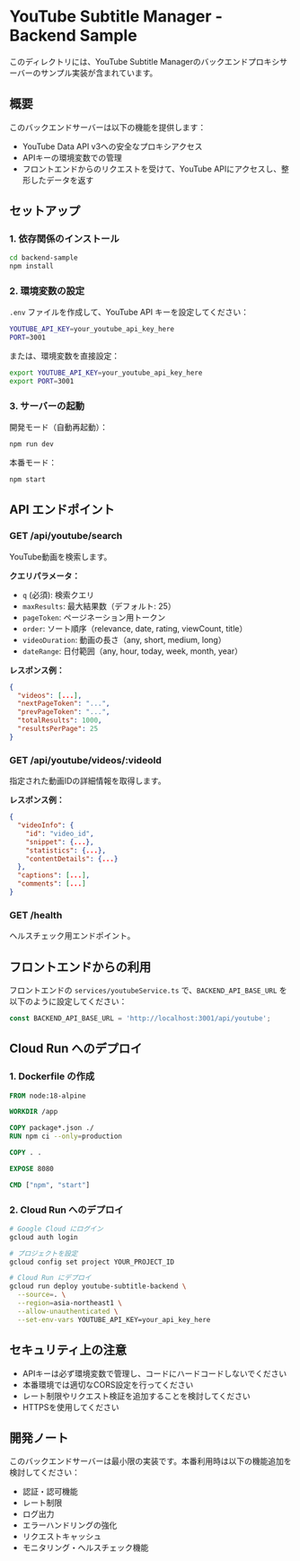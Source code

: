 # YouTube Subtitle Manager - Backend Sample

このディレクトリには、YouTube Subtitle Managerのバックエンドプロキシサーバーのサンプル実装が含まれています。

## 概要

このバックエンドサーバーは以下の機能を提供します：

- YouTube Data API v3への安全なプロキシアクセス
- APIキーの環境変数での管理
- フロントエンドからのリクエストを受けて、YouTube APIにアクセスし、整形したデータを返す

## セットアップ

### 1. 依存関係のインストール

```bash
cd backend-sample
npm install
```

### 2. 環境変数の設定

`.env` ファイルを作成して、YouTube API キーを設定してください：

```bash
YOUTUBE_API_KEY=your_youtube_api_key_here
PORT=3001
```

または、環境変数を直接設定：

```bash
export YOUTUBE_API_KEY=your_youtube_api_key_here
export PORT=3001
```

### 3. サーバーの起動

開発モード（自動再起動）：
```bash
npm run dev
```

本番モード：
```bash
npm start
```

## API エンドポイント

### GET /api/youtube/search

YouTube動画を検索します。

**クエリパラメータ：**
- `q` (必須): 検索クエリ
- `maxResults`: 最大結果数（デフォルト: 25）
- `pageToken`: ページネーション用トークン
- `order`: ソート順序（relevance, date, rating, viewCount, title）
- `videoDuration`: 動画の長さ（any, short, medium, long）
- `dateRange`: 日付範囲（any, hour, today, week, month, year）

**レスポンス例：**
```json
{
  "videos": [...],
  "nextPageToken": "...",
  "prevPageToken": "...",
  "totalResults": 1000,
  "resultsPerPage": 25
}
```

### GET /api/youtube/videos/:videoId

指定された動画IDの詳細情報を取得します。

**レスポンス例：**
```json
{
  "videoInfo": {
    "id": "video_id",
    "snippet": {...},
    "statistics": {...},
    "contentDetails": {...}
  },
  "captions": [...],
  "comments": [...]
}
```

### GET /health

ヘルスチェック用エンドポイント。

## フロントエンドからの利用

フロントエンドの `services/youtubeService.ts` で、`BACKEND_API_BASE_URL` を以下のように設定してください：

```typescript
const BACKEND_API_BASE_URL = 'http://localhost:3001/api/youtube';
```

## Cloud Run へのデプロイ

### 1. Dockerfile の作成

```dockerfile
FROM node:18-alpine

WORKDIR /app

COPY package*.json ./
RUN npm ci --only=production

COPY . .

EXPOSE 8080

CMD ["npm", "start"]
```

### 2. Cloud Run へのデプロイ

```bash
# Google Cloud にログイン
gcloud auth login

# プロジェクトを設定
gcloud config set project YOUR_PROJECT_ID

# Cloud Run にデプロイ
gcloud run deploy youtube-subtitle-backend \
  --source=. \
  --region=asia-northeast1 \
  --allow-unauthenticated \
  --set-env-vars YOUTUBE_API_KEY=your_api_key_here
```

## セキュリティ上の注意

- APIキーは必ず環境変数で管理し、コードにハードコードしないでください
- 本番環境では適切なCORS設定を行ってください
- レート制限やリクエスト検証を追加することを検討してください
- HTTPSを使用してください

## 開発ノート

このバックエンドサーバーは最小限の実装です。本番利用時は以下の機能追加を検討してください：

- 認証・認可機能
- レート制限
- ログ出力
- エラーハンドリングの強化
- リクエストキャッシュ
- モニタリング・ヘルスチェック機能